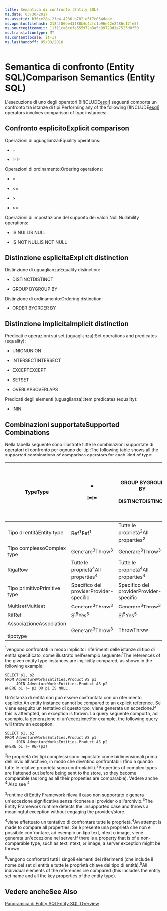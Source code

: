 ```yaml
---
title: Semantica di confronto (Entity SQL)
ms.date: 03/30/2017
ms.assetid: b36ce28a-2fe4-4236-b782-e5f7c054deae
ms.openlocfilehash: 2184f86ee43f88b0c4cfc1b96e42e2486c17fe5f
ms.sourcegitcommit: 11f11ca6cefe555972b3a5c99729d1a7523d8f50
ms.translationtype: MT
ms.contentlocale: it-IT
ms.lasthandoff: 05/03/2018
---
```

# <a name="comparison-semantics-entity-sql"></a><span data-ttu-id="41508-102">Semantica di confronto (Entity SQL)</span><span class="sxs-lookup"><span data-stu-id="41508-102">Comparison Semantics (Entity SQL)</span></span>
<span data-ttu-id="41508-103">L'esecuzione di uno degli operatori [!INCLUDE[esql](../../../../../../includes/esql-md.md)] seguenti comporta un confronto tra istanze di tipi:</span><span class="sxs-lookup"><span data-stu-id="41508-103">Performing any of the following [!INCLUDE[esql](../../../../../../includes/esql-md.md)] operators involves comparison of type instances:</span></span>  
  
## <a name="explicit-comparison"></a><span data-ttu-id="41508-104">Confronto esplicito</span><span class="sxs-lookup"><span data-stu-id="41508-104">Explicit comparison</span></span>  
 <span data-ttu-id="41508-105">Operazioni di uguaglianza:</span><span class="sxs-lookup"><span data-stu-id="41508-105">Equality operations:</span></span>  
  
-   =  
  
-   <span data-ttu-id="41508-106">!=</span><span class="sxs-lookup"><span data-stu-id="41508-106">!=</span></span>  
  
 <span data-ttu-id="41508-107">Operazioni di ordinamento:</span><span class="sxs-lookup"><span data-stu-id="41508-107">Ordering operations:</span></span>  
  
-   <  
  
-   \<=  
  
-   \>  
  
-   \>=  
  
 <span data-ttu-id="41508-108">Operazioni di impostazione del supporto dei valori Null:</span><span class="sxs-lookup"><span data-stu-id="41508-108">Nullability operations:</span></span>  
  
-   <span data-ttu-id="41508-109">IS NULL</span><span class="sxs-lookup"><span data-stu-id="41508-109">IS NULL</span></span>  
  
-   <span data-ttu-id="41508-110">IS NOT NULL</span><span class="sxs-lookup"><span data-stu-id="41508-110">IS NOT NULL</span></span>  
  
## <a name="explicit-distinction"></a><span data-ttu-id="41508-111">Distinzione esplicita</span><span class="sxs-lookup"><span data-stu-id="41508-111">Explicit distinction</span></span>  
 <span data-ttu-id="41508-112">Distinzione di uguaglianza:</span><span class="sxs-lookup"><span data-stu-id="41508-112">Equality distinction:</span></span>  
  
-   <span data-ttu-id="41508-113">DISTINCT</span><span class="sxs-lookup"><span data-stu-id="41508-113">DISTINCT</span></span>  
  
-   <span data-ttu-id="41508-114">GROUP BY</span><span class="sxs-lookup"><span data-stu-id="41508-114">GROUP BY</span></span>  
  
 <span data-ttu-id="41508-115">Distinzione di ordinamento:</span><span class="sxs-lookup"><span data-stu-id="41508-115">Ordering distinction:</span></span>  
  
-   <span data-ttu-id="41508-116">ORDER BY</span><span class="sxs-lookup"><span data-stu-id="41508-116">ORDER BY</span></span>  
  
## <a name="implicit-distinction"></a><span data-ttu-id="41508-117">Distinzione implicita</span><span class="sxs-lookup"><span data-stu-id="41508-117">Implicit distinction</span></span>  
 <span data-ttu-id="41508-118">Predicati e operazioni sui set (uguaglianza):</span><span class="sxs-lookup"><span data-stu-id="41508-118">Set operations and predicates (equality):</span></span>  
  
-   <span data-ttu-id="41508-119">UNION</span><span class="sxs-lookup"><span data-stu-id="41508-119">UNION</span></span>  
  
-   <span data-ttu-id="41508-120">INTERSECT</span><span class="sxs-lookup"><span data-stu-id="41508-120">INTERSECT</span></span>  
  
-   <span data-ttu-id="41508-121">EXCEPT</span><span class="sxs-lookup"><span data-stu-id="41508-121">EXCEPT</span></span>  
  
-   <span data-ttu-id="41508-122">SET</span><span class="sxs-lookup"><span data-stu-id="41508-122">SET</span></span>  
  
-   <span data-ttu-id="41508-123">OVERLAPS</span><span class="sxs-lookup"><span data-stu-id="41508-123">OVERLAPS</span></span>  
  
 <span data-ttu-id="41508-124">Predicati degli elementi (uguaglianza):</span><span class="sxs-lookup"><span data-stu-id="41508-124">Item predicates (equality):</span></span>  
  
-   <span data-ttu-id="41508-125">IN</span><span class="sxs-lookup"><span data-stu-id="41508-125">IN</span></span>  
  
## <a name="supported-combinations"></a><span data-ttu-id="41508-126">Combinazioni supportate</span><span class="sxs-lookup"><span data-stu-id="41508-126">Supported Combinations</span></span>  
 <span data-ttu-id="41508-127">Nella tabella seguente sono illustrate tutte le combinazioni supportate di operatori di confronto per ognuno dei tipi:</span><span class="sxs-lookup"><span data-stu-id="41508-127">The following table shows all the supported combinations of comparison operators for each kind of type:</span></span>  
  
|<span data-ttu-id="41508-128">**Type**</span><span class="sxs-lookup"><span data-stu-id="41508-128">**Type**</span></span>|**=**<br /><br /> <span data-ttu-id="41508-129">**!=**</span><span class="sxs-lookup"><span data-stu-id="41508-129">**!=**</span></span>|<span data-ttu-id="41508-130">**GROUP BY**</span><span class="sxs-lookup"><span data-stu-id="41508-130">**GROUP BY**</span></span><br /><br /> <span data-ttu-id="41508-131">**DISTINCT**</span><span class="sxs-lookup"><span data-stu-id="41508-131">**DISTINCT**</span></span>|<span data-ttu-id="41508-132">**UNION**</span><span class="sxs-lookup"><span data-stu-id="41508-132">**UNION**</span></span><br /><br /> <span data-ttu-id="41508-133">**INTERSECT**</span><span class="sxs-lookup"><span data-stu-id="41508-133">**INTERSECT**</span></span><br /><br /> <span data-ttu-id="41508-134">**EXCEPT**</span><span class="sxs-lookup"><span data-stu-id="41508-134">**EXCEPT**</span></span><br /><br /> <span data-ttu-id="41508-135">**SET**</span><span class="sxs-lookup"><span data-stu-id="41508-135">**SET**</span></span><br /><br /> <span data-ttu-id="41508-136">**OVERLAPS**</span><span class="sxs-lookup"><span data-stu-id="41508-136">**OVERLAPS**</span></span>|<span data-ttu-id="41508-137">**IN**</span><span class="sxs-lookup"><span data-stu-id="41508-137">**IN**</span></span>|<span data-ttu-id="41508-138">**<   <=**</span><span class="sxs-lookup"><span data-stu-id="41508-138">**<   <=**</span></span><br /><br /> <span data-ttu-id="41508-139">**>   >=**</span><span class="sxs-lookup"><span data-stu-id="41508-139">**>   >=**</span></span>|<span data-ttu-id="41508-140">**ORDER BY**</span><span class="sxs-lookup"><span data-stu-id="41508-140">**ORDER BY**</span></span>|<span data-ttu-id="41508-141">**È NULL**</span><span class="sxs-lookup"><span data-stu-id="41508-141">**IS NULL**</span></span><br /><br /> <span data-ttu-id="41508-142">**NON È NULL**</span><span class="sxs-lookup"><span data-stu-id="41508-142">**IS NOT NULL**</span></span>|  
|-|-|-|-|-|-|-|-|  
|<span data-ttu-id="41508-143">Tipo di entità</span><span class="sxs-lookup"><span data-stu-id="41508-143">Entity type</span></span>|<span data-ttu-id="41508-144">Ref<sup>1</sup></span><span class="sxs-lookup"><span data-stu-id="41508-144">Ref<sup>1</sup></span></span>|<span data-ttu-id="41508-145">Tutte le proprietà<sup>2</sup></span><span class="sxs-lookup"><span data-stu-id="41508-145">All properties<sup>2</sup></span></span>|<span data-ttu-id="41508-146">Tutte le proprietà<sup>2</sup></span><span class="sxs-lookup"><span data-stu-id="41508-146">All properties<sup>2</sup></span></span>|<span data-ttu-id="41508-147">Tutte le proprietà<sup>2</sup></span><span class="sxs-lookup"><span data-stu-id="41508-147">All properties<sup>2</sup></span></span>|<span data-ttu-id="41508-148">Generare<sup>3</sup></span><span class="sxs-lookup"><span data-stu-id="41508-148">Throw<sup>3</sup></span></span>|<span data-ttu-id="41508-149">Generare<sup>3</sup></span><span class="sxs-lookup"><span data-stu-id="41508-149">Throw<sup>3</sup></span></span>|<span data-ttu-id="41508-150">Ref<sup>1</sup></span><span class="sxs-lookup"><span data-stu-id="41508-150">Ref<sup>1</sup></span></span>|  
|<span data-ttu-id="41508-151">Tipo complesso</span><span class="sxs-lookup"><span data-stu-id="41508-151">Complex type</span></span>|<span data-ttu-id="41508-152">Generare<sup>3</sup></span><span class="sxs-lookup"><span data-stu-id="41508-152">Throw<sup>3</sup></span></span>|<span data-ttu-id="41508-153">Generare<sup>3</sup></span><span class="sxs-lookup"><span data-stu-id="41508-153">Throw<sup>3</sup></span></span>|<span data-ttu-id="41508-154">Generare<sup>3</sup></span><span class="sxs-lookup"><span data-stu-id="41508-154">Throw<sup>3</sup></span></span>|<span data-ttu-id="41508-155">Generare<sup>3</sup></span><span class="sxs-lookup"><span data-stu-id="41508-155">Throw<sup>3</sup></span></span>|<span data-ttu-id="41508-156">Generare<sup>3</sup></span><span class="sxs-lookup"><span data-stu-id="41508-156">Throw<sup>3</sup></span></span>|<span data-ttu-id="41508-157">Generare<sup>3</sup></span><span class="sxs-lookup"><span data-stu-id="41508-157">Throw<sup>3</sup></span></span>|<span data-ttu-id="41508-158">Generare<sup>3</sup></span><span class="sxs-lookup"><span data-stu-id="41508-158">Throw<sup>3</sup></span></span>|  
|<span data-ttu-id="41508-159">Riga</span><span class="sxs-lookup"><span data-stu-id="41508-159">Row</span></span>|<span data-ttu-id="41508-160">Tutte le proprietà<sup>4</sup></span><span class="sxs-lookup"><span data-stu-id="41508-160">All properties<sup>4</sup></span></span>|<span data-ttu-id="41508-161">Tutte le proprietà<sup>4</sup></span><span class="sxs-lookup"><span data-stu-id="41508-161">All properties<sup>4</sup></span></span>|<span data-ttu-id="41508-162">Tutte le proprietà<sup>4</sup></span><span class="sxs-lookup"><span data-stu-id="41508-162">All properties<sup>4</sup></span></span>|<span data-ttu-id="41508-163">Generare<sup>3</sup></span><span class="sxs-lookup"><span data-stu-id="41508-163">Throw<sup>3</sup></span></span>|<span data-ttu-id="41508-164">Generare<sup>3</sup></span><span class="sxs-lookup"><span data-stu-id="41508-164">Throw<sup>3</sup></span></span>|<span data-ttu-id="41508-165">Tutte le proprietà<sup>4</sup></span><span class="sxs-lookup"><span data-stu-id="41508-165">All properties<sup>4</sup></span></span>|<span data-ttu-id="41508-166">Generare<sup>3</sup></span><span class="sxs-lookup"><span data-stu-id="41508-166">Throw<sup>3</sup></span></span>|  
|<span data-ttu-id="41508-167">Tipo primitivo</span><span class="sxs-lookup"><span data-stu-id="41508-167">Primitive type</span></span>|<span data-ttu-id="41508-168">Specifico del provider</span><span class="sxs-lookup"><span data-stu-id="41508-168">Provider-specific</span></span>|<span data-ttu-id="41508-169">Specifico del provider</span><span class="sxs-lookup"><span data-stu-id="41508-169">Provider-specific</span></span>|<span data-ttu-id="41508-170">Specifico del provider</span><span class="sxs-lookup"><span data-stu-id="41508-170">Provider-specific</span></span>|<span data-ttu-id="41508-171">Specifico del provider</span><span class="sxs-lookup"><span data-stu-id="41508-171">Provider-specific</span></span>|<span data-ttu-id="41508-172">Specifico del provider</span><span class="sxs-lookup"><span data-stu-id="41508-172">Provider-specific</span></span>|<span data-ttu-id="41508-173">Specifico del provider</span><span class="sxs-lookup"><span data-stu-id="41508-173">Provider-specific</span></span>|<span data-ttu-id="41508-174">Specifico del provider</span><span class="sxs-lookup"><span data-stu-id="41508-174">Provider-specific</span></span>|  
|<span data-ttu-id="41508-175">Multiset</span><span class="sxs-lookup"><span data-stu-id="41508-175">Multiset</span></span>|<span data-ttu-id="41508-176">Generare<sup>3</sup></span><span class="sxs-lookup"><span data-stu-id="41508-176">Throw<sup>3</sup></span></span>|<span data-ttu-id="41508-177">Generare<sup>3</sup></span><span class="sxs-lookup"><span data-stu-id="41508-177">Throw<sup>3</sup></span></span>|<span data-ttu-id="41508-178">Generare<sup>3</sup></span><span class="sxs-lookup"><span data-stu-id="41508-178">Throw<sup>3</sup></span></span>|<span data-ttu-id="41508-179">Generare<sup>3</sup></span><span class="sxs-lookup"><span data-stu-id="41508-179">Throw<sup>3</sup></span></span>|<span data-ttu-id="41508-180">Generare<sup>3</sup></span><span class="sxs-lookup"><span data-stu-id="41508-180">Throw<sup>3</sup></span></span>|<span data-ttu-id="41508-181">Generare<sup>3</sup></span><span class="sxs-lookup"><span data-stu-id="41508-181">Throw<sup>3</sup></span></span>|<span data-ttu-id="41508-182">Generare<sup>3</sup></span><span class="sxs-lookup"><span data-stu-id="41508-182">Throw<sup>3</sup></span></span>|  
|<span data-ttu-id="41508-183">Rif</span><span class="sxs-lookup"><span data-stu-id="41508-183">Ref</span></span>|<span data-ttu-id="41508-184">Sì<sup>5</sup></span><span class="sxs-lookup"><span data-stu-id="41508-184">Yes<sup>5</sup></span></span>|<span data-ttu-id="41508-185">Sì<sup>5</sup></span><span class="sxs-lookup"><span data-stu-id="41508-185">Yes<sup>5</sup></span></span>|<span data-ttu-id="41508-186">Sì<sup>5</sup></span><span class="sxs-lookup"><span data-stu-id="41508-186">Yes<sup>5</sup></span></span>|<span data-ttu-id="41508-187">Sì<sup>5</sup></span><span class="sxs-lookup"><span data-stu-id="41508-187">Yes<sup>5</sup></span></span>|<span data-ttu-id="41508-188">Throw</span><span class="sxs-lookup"><span data-stu-id="41508-188">Throw</span></span>|<span data-ttu-id="41508-189">Throw</span><span class="sxs-lookup"><span data-stu-id="41508-189">Throw</span></span>|<span data-ttu-id="41508-190">Sì<sup>5</sup></span><span class="sxs-lookup"><span data-stu-id="41508-190">Yes<sup>5</sup></span></span>|  
|<span data-ttu-id="41508-191">Associazione</span><span class="sxs-lookup"><span data-stu-id="41508-191">Association</span></span><br /><br /> <span data-ttu-id="41508-192">tipo</span><span class="sxs-lookup"><span data-stu-id="41508-192">type</span></span>|<span data-ttu-id="41508-193">Generare<sup>3</sup></span><span class="sxs-lookup"><span data-stu-id="41508-193">Throw<sup>3</sup></span></span>|<span data-ttu-id="41508-194">Throw</span><span class="sxs-lookup"><span data-stu-id="41508-194">Throw</span></span>|<span data-ttu-id="41508-195">Throw</span><span class="sxs-lookup"><span data-stu-id="41508-195">Throw</span></span>|<span data-ttu-id="41508-196">Throw</span><span class="sxs-lookup"><span data-stu-id="41508-196">Throw</span></span>|<span data-ttu-id="41508-197">Generare<sup>3</sup></span><span class="sxs-lookup"><span data-stu-id="41508-197">Throw<sup>3</sup></span></span>|<span data-ttu-id="41508-198">Generare<sup>3</sup></span><span class="sxs-lookup"><span data-stu-id="41508-198">Throw<sup>3</sup></span></span>|<span data-ttu-id="41508-199">Generare<sup>3</sup></span><span class="sxs-lookup"><span data-stu-id="41508-199">Throw<sup>3</sup></span></span>|  
  
 <span data-ttu-id="41508-200"><sup>1</sup>vengono confrontati in modo implicito i riferimenti delle istanze di tipo di entità specificato, come illustrato nell'esempio seguente:</span><span class="sxs-lookup"><span data-stu-id="41508-200"><sup>1</sup>The references of the given entity type instances are implicitly compared, as shown in the following example:</span></span>  
  
```  
SELECT p1, p2   
FROM AdventureWorksEntities.Product AS p1   
     JOIN AdventureWorksEntities.Product AS p2   
WHERE p1 != p2 OR p1 IS NULL  
```  
  
 <span data-ttu-id="41508-201">Un'istanza di entità non può essere confrontata con un riferimento esplicito.</span><span class="sxs-lookup"><span data-stu-id="41508-201">An entity instance cannot be compared to an explicit reference.</span></span> <span data-ttu-id="41508-202">Se viene eseguito un tentativo di questo tipo, viene generata un'eccezione.</span><span class="sxs-lookup"><span data-stu-id="41508-202">If this is attempted, an exception is thrown.</span></span> <span data-ttu-id="41508-203">La query seguente comporta, ad esempio, la generazione di un'eccezione:</span><span class="sxs-lookup"><span data-stu-id="41508-203">For example, the following query will throw an exception:</span></span>  
  
```  
SELECT p1, p2   
FROM AdventureWorksEntities.Product AS p1   
     JOIN AdventureWorksEntities.Product AS p2   
WHERE p1 != REF(p2)  
```  
  
 <span data-ttu-id="41508-204"><sup>2</sup>le proprietà dei tipi complessi sono impostate come bidimensionali prima dell'invio all'archivio, in modo che diventino confrontabili (fino a quando tutte le relative proprietà sono confrontabili).</span><span class="sxs-lookup"><span data-stu-id="41508-204"><sup>2</sup>Properties of complex types are flattened out before being sent to the store, so they become comparable (as long as all their properties are comparable).</span></span> <span data-ttu-id="41508-205">Vedere anche <sup>4.</sup></span><span class="sxs-lookup"><span data-stu-id="41508-205">Also see <sup>4.</sup></span></span>  
  
 <span data-ttu-id="41508-206"><sup>3</sup>runtime di Entity Framework rileva il caso non supportato e genera un'eccezione significativa senza ricorrere al provider o all'archivio.</span><span class="sxs-lookup"><span data-stu-id="41508-206"><sup>3</sup>The Entity Framework runtime detects the unsupported case and throws a meaningful exception without engaging the provider/store.</span></span>  
  
 <span data-ttu-id="41508-207"><sup>4</sup>viene effettuato un tentativo di confrontare tutte le proprietà.</span><span class="sxs-lookup"><span data-stu-id="41508-207"><sup>4</sup>An attempt is made to compare all properties.</span></span> <span data-ttu-id="41508-208">Se è presente una proprietà che non è possibile confrontare, ad esempio un tipo text, ntext o image, viene generata un'eccezione nel server.</span><span class="sxs-lookup"><span data-stu-id="41508-208">If there is a property that is of a non-comparable type, such as text, ntext, or image, a server exception might be thrown.</span></span>  
  
 <span data-ttu-id="41508-209"><sup>5</sup>vengono confrontati tutti i singoli elementi dei riferimenti (che include il nome del set di entità e tutte le proprietà chiave del tipo di entità).</span><span class="sxs-lookup"><span data-stu-id="41508-209"><sup>5</sup>All individual elements of the references are compared (this includes the entity set name and all the key properties of the entity type).</span></span>  
  
## <a name="see-also"></a><span data-ttu-id="41508-210">Vedere anche</span><span class="sxs-lookup"><span data-stu-id="41508-210">See Also</span></span>  
 [<span data-ttu-id="41508-211">Panoramica di Entity SQL</span><span class="sxs-lookup"><span data-stu-id="41508-211">Entity SQL Overview</span></span>](../../../../../../docs/framework/data/adonet/ef/language-reference/entity-sql-overview.md)
